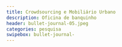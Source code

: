 ```yaml
---
title: Crowdsourcing e Mobiliário Urbano 
description: Oficina de banquinho
header: bullet-journal-05.jpeg 
categories: pesquisa
swipebox: bullet-journal- 
---
```

